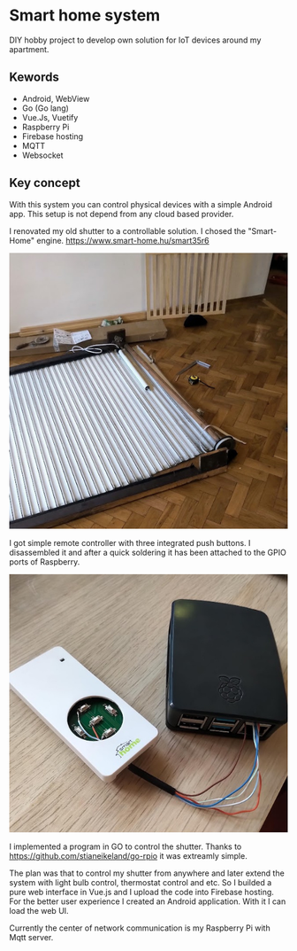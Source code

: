 # Smart home system

DIY hobby project to develop own solution for IoT devices around my apartment.

## Kewords
- Android, WebView
- Go (Go lang)
- Vue.Js, Vuetify
- Raspberry Pi
- Firebase hosting
- MQTT
- Websocket

## Key concept
With this system you can control physical devices with a simple Android app.
This setup is not depend from any cloud based provider.

I renovated my old shutter to a controllable solution. I chosed the "Smart-Home" engine. https://www.smart-home.hu/smart35r6

![shutter](img/redony1.jpg)

I got simple remote controller with three integrated push buttons. I disassembled it and after a quick soldering it has been
attached to the GPIO ports of Raspberry. 

![rp](img/rp1.jpg)

I implemented a program in GO to control the shutter. Thanks to https://github.com/stianeikeland/go-rpio it was extreamly simple.

The plan was that to control my shutter from anywhere and later extend the system with light bulb control, thermostat control and etc.
So I builded a pure web interface in Vue.js and I upload the code into Firebase hosting.  For the better user experience I created an
Android application. With it I can load the web UI.

Currently the center of network communication is my Raspberry Pi with Mqtt server.
